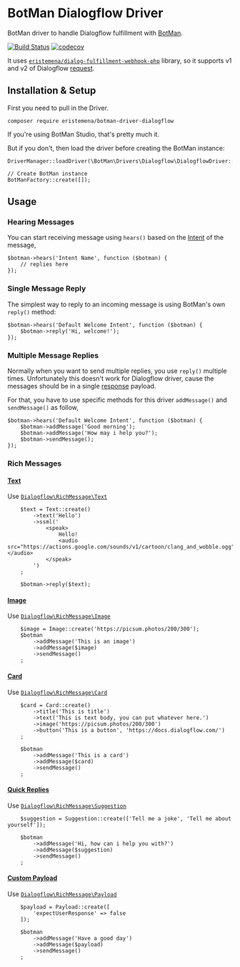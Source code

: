 # BotMan Dialogflow Driver

BotMan driver to handle Dialogflow fulfillment with [BotMan](https://github.com/botman/botman).

[![Build Status](https://travis-ci.org/eristemena/botman-driver-dialogflow.svg?branch=master)](https://travis-ci.org/eristemena/botman-driver-dialogflow)
[![codecov](https://codecov.io/gh/eristemena/botman-driver-dialogflow/branch/master/graph/badge.svg)](https://codecov.io/gh/eristemena/botman-driver-dialogflow)

It uses [`eristemena/dialog-fulfillment-webhook-php`](https://github.com/eristemena/dialog-fulfillment-webhook-php) library, so it supports v1 and v2 of Dialogflow [request](https://dialogflow.com/docs/reference/v2-comparison).

## Installation & Setup

First you need to pull in the Driver. 

```
composer require eristemena/botman-driver-dialogflow
```

If you're using BotMan Studio, that's pretty much it.

But if you don't, then load the driver before creating the BotMan instance:

```
DriverManager::loadDriver(\BotMan\Drivers\Dialogflow\DialogflowDriver::class);

// Create BotMan instance
BotManFactory::create([]);
```

## Usage

### Hearing Messages

You can start receiving message using `hears()` based on the [Intent](https://dialogflow.com/docs/intents) of the message,

```
$botman->hears('Intent Name', function ($botman) {
    // replies here
});
```

### Single Message Reply

The simplest way to reply to an incoming message is using BotMan's own `reply()` method:

```
$botman->hears('Default Welcome Intent', function ($botman) {
    $botman->reply('Hi, welcome!');
});
```

### Multiple Message Replies

Normally when you want to send multiple replies, you use `reply()` multiple times. Unfortunately this doesn't work for Dialogflow driver, cause the messages should be in a single [response](https://dialogflow.com/docs/fulfillment#response) payload.

For that, you have to use specific methods for this driver `addMessage()` and `sendMessage()` as follow,

```
$botman->hears('Default Welcome Intent', function ($botman) {
    $botman->addMessage('Good morning');
    $botman->addMessage('How may i help you?');
    $botman->sendMessage();
});
```

### Rich Messages

#### [Text](https://dialogflow.com/docs/rich-messages#text)

Use [`Dialogflow\RichMessage\Text`](https://github.com/eristemena/dialog-fulfillment-webhook-php/blob/master/docs/RichMessage/Text.md)

```
    $text = Text::create()
        ->text('Hello')
        ->ssml('
            <speak>
                Hello!
                <audio src="https://actions.google.com/sounds/v1/cartoon/clang_and_wobble.ogg"></audio>
            </speak>
        ')
    ;

    $botman->reply($text);
```

#### [Image](https://dialogflow.com/docs/rich-messages#image)

Use [`Dialogflow\RichMessage\Image`](https://github.com/eristemena/dialog-fulfillment-webhook-php/blob/master/docs/RichMessage/Image.md)

```
    $image = Image::create('https://picsum.photos/200/300');
    $botman
        ->addMessage('This is an image')
        ->addMessage($image)
        ->sendMessage()
    ;
```

#### [Card](https://dialogflow.com/docs/rich-messages#card)

Use [`Dialogflow\RichMessage\Card`](https://github.com/eristemena/dialog-fulfillment-webhook-php/blob/master/docs/RichMessage/Card.md)

```
    $card = Card::create()
        ->title('This is title')
        ->text('This is text body, you can put whatever here.')
        ->image('https://picsum.photos/200/300')
        ->button('This is a button', 'https://docs.dialogflow.com/')
    ;

    $botman
        ->addMessage('This is a card')
        ->addMessage($card)
        ->sendMessage()
    ;
```

#### [Quick Replies](https://dialogflow.com/docs/rich-messages#quick_replies)

Use [`Dialogflow\RichMessage\Suggestion`](https://github.com/eristemena/dialog-fulfillment-webhook-php/blob/master/docs/RichMessage/Suggestion.md)

```
    $suggestion = Suggestion::create(['Tell me a joke', 'Tell me about yourself']);

    $botman
        ->addMessage('Hi, how can i help you with?')
        ->addMessage($suggestion)
        ->sendMessage()
    ;
```

#### [Custom Payload](https://dialogflow.com/docs/rich-messages#custom_payload)

Use [`Dialogflow\RichMessage\Payload`](https://github.com/eristemena/dialog-fulfillment-webhook-php/blob/master/docs/RichMessage/Payload.md)

```
    $payload = Payload::create([
        'expectUserResponse' => false
    ]);

    $botman
        ->addMessage('Have a good day')
        ->addMessage($payload)
        ->sendMessage()
    ;
```
